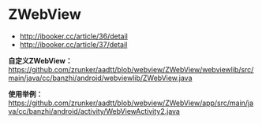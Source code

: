 # ZWebView

- http://ibooker.cc/article/36/detail
- http://ibooker.cc/article/37/detail

**自定义ZWebView：**
https://github.com/zrunker/aadtt/blob/webview/ZWebView/webviewlib/src/main/java/cc/banzhi/android/webviewlib/ZWebView.java

**使用举例：**
https://github.com/zrunker/aadtt/blob/webview/ZWebView/app/src/main/java/cc/banzhi/android/activity/WebViewActivity2.java
